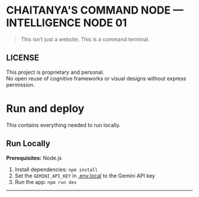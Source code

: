 #  CHAITANYA'S COMMAND NODE — INTELLIGENCE NODE 01

> This isn’t just a website. This is a command terminal.

##  LICENSE

This project is proprietary and personal.  
No open reuse of cognitive frameworks or visual designs without express permission.

# Run and deploy 

This contains everything needed to run locally.

## Run Locally

**Prerequisites:**  Node.js


1. Install dependencies:
   `npm install`
2. Set the `GEMINI_API_KEY` in [.env.local](.env.local) to the Gemini API key
3. Run the app:
   `npm run dev`



---






